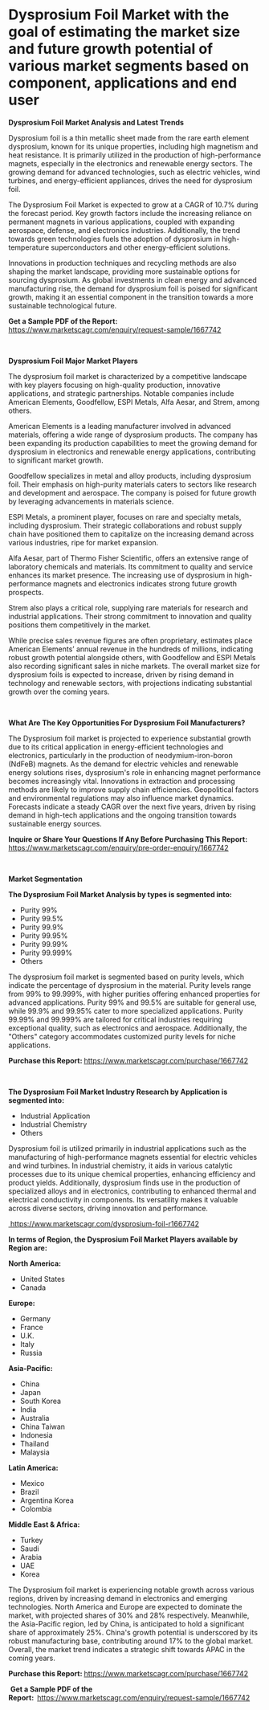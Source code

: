 <p><h1>Dysprosium Foil Market with the goal of estimating the market size and future growth potential of various market segments based on component, applications and end user</h1></p><p><strong>Dysprosium Foil Market Analysis and Latest Trends</strong></p>
<p><p>Dysprosium foil is a thin metallic sheet made from the rare earth element dysprosium, known for its unique properties, including high magnetism and heat resistance. It is primarily utilized in the production of high-performance magnets, especially in the electronics and renewable energy sectors. The growing demand for advanced technologies, such as electric vehicles, wind turbines, and energy-efficient appliances, drives the need for dysprosium foil.</p><p>The Dysprosium Foil Market is expected to grow at a CAGR of 10.7% during the forecast period. Key growth factors include the increasing reliance on permanent magnets in various applications, coupled with expanding aerospace, defense, and electronics industries. Additionally, the trend towards green technologies fuels the adoption of dysprosium in high-temperature superconductors and other energy-efficient solutions.</p><p>Innovations in production techniques and recycling methods are also shaping the market landscape, providing more sustainable options for sourcing dysprosium. As global investments in clean energy and advanced manufacturing rise, the demand for dysprosium foil is poised for significant growth, making it an essential component in the transition towards a more sustainable technological future.</p></p>
<p><strong>Get a Sample PDF of the Report:&nbsp;</strong> <a href="https://www.marketscagr.com/enquiry/request-sample/1667742?utm_campaign=3016&utm_medium=2&utm_source=Github&utm_content=ia&utm_term=18042025&utm_id=dysprosium-foil">https://www.marketscagr.com/enquiry/request-sample/1667742</a></p>
<p>&nbsp;</p>
<p><strong>Dysprosium Foil Major Market Players</strong></p>
<p><p>The dysprosium foil market is characterized by a competitive landscape with key players focusing on high-quality production, innovative applications, and strategic partnerships. Notable companies include American Elements, Goodfellow, ESPI Metals, Alfa Aesar, and Strem, among others.</p><p>American Elements is a leading manufacturer involved in advanced materials, offering a wide range of dysprosium products. The company has been expanding its production capabilities to meet the growing demand for dysprosium in electronics and renewable energy applications, contributing to significant market growth.</p><p>Goodfellow specializes in metal and alloy products, including dysprosium foil. Their emphasis on high-purity materials caters to sectors like research and development and aerospace. The company is poised for future growth by leveraging advancements in materials science.</p><p>ESPI Metals, a prominent player, focuses on rare and specialty metals, including dysprosium. Their strategic collaborations and robust supply chain have positioned them to capitalize on the increasing demand across various industries, ripe for market expansion.</p><p>Alfa Aesar, part of Thermo Fisher Scientific, offers an extensive range of laboratory chemicals and materials. Its commitment to quality and service enhances its market presence. The increasing use of dysprosium in high-performance magnets and electronics indicates strong future growth prospects.</p><p>Strem also plays a critical role, supplying rare materials for research and industrial applications. Their strong commitment to innovation and quality positions them competitively in the market.</p><p>While precise sales revenue figures are often proprietary, estimates place American Elements’ annual revenue in the hundreds of millions, indicating robust growth potential alongside others, with Goodfellow and ESPI Metals also recording significant sales in niche markets. The overall market size for dysprosium foils is expected to increase, driven by rising demand in technology and renewable sectors, with projections indicating substantial growth over the coming years.</p></p>
<p>&nbsp;</p>
<p><strong>What Are The Key Opportunities For Dysprosium Foil Manufacturers?</strong></p>
<p><p>The Dysprosium foil market is projected to experience substantial growth due to its critical application in energy-efficient technologies and electronics, particularly in the production of neodymium-iron-boron (NdFeB) magnets. As the demand for electric vehicles and renewable energy solutions rises, dysprosium's role in enhancing magnet performance becomes increasingly vital. Innovations in extraction and processing methods are likely to improve supply chain efficiencies. Geopolitical factors and environmental regulations may also influence market dynamics. Forecasts indicate a steady CAGR over the next five years, driven by rising demand in high-tech applications and the ongoing transition towards sustainable energy sources.</p></p>
<p><strong>Inquire or Share Your Questions If Any Before Purchasing This Report:</strong> <a href="https://www.marketscagr.com/enquiry/pre-order-enquiry/1667742?utm_campaign=3016&utm_medium=2&utm_source=Github&utm_content=ia&utm_term=18042025&utm_id=dysprosium-foil">https://www.marketscagr.com/enquiry/pre-order-enquiry/1667742</a></p>
<p>&nbsp;</p>
<p><strong>Market Segmentation</strong></p>
<p><strong>The Dysprosium Foil Market Analysis by types is segmented into:</strong></p>
<p><ul><li>Purity 99%</li><li>Purity 99.5%</li><li>Purity 99.9%</li><li>Purity 99.95%</li><li>Purity 99.99%</li><li>Purity 99.999%</li><li>Others</li></ul></p>
<p><p>The dysprosium foil market is segmented based on purity levels, which indicate the percentage of dysprosium in the material. Purity levels range from 99% to 99.999%, with higher purities offering enhanced properties for advanced applications. Purity 99% and 99.5% are suitable for general use, while 99.9% and 99.95% cater to more specialized applications. Purity 99.99% and 99.999% are tailored for critical industries requiring exceptional quality, such as electronics and aerospace. Additionally, the "Others" category accommodates customized purity levels for niche applications.</p></p>
<p><strong>Purchase this Report:&nbsp;</strong><a href="https://www.marketscagr.com/purchase/1667742?utm_campaign=3016&utm_medium=2&utm_source=Github&utm_content=ia&utm_term=18042025&utm_id=dysprosium-foil">https://www.marketscagr.com/purchase/1667742</a></p>
<p>&nbsp;</p>
<p><strong>The Dysprosium Foil Market Industry Research by Application is segmented into:</strong></p>
<p><ul><li>Industrial Application</li><li>Industrial Chemistry</li><li>Others</li></ul></p>
<p><p>Dysprosium foil is utilized primarily in industrial applications such as the manufacturing of high-performance magnets essential for electric vehicles and wind turbines. In industrial chemistry, it aids in various catalytic processes due to its unique chemical properties, enhancing efficiency and product yields. Additionally, dysprosium finds use in the production of specialized alloys and in electronics, contributing to enhanced thermal and electrical conductivity in components. Its versatility makes it valuable across diverse sectors, driving innovation and performance.</p></p>
<p><a href="https://www.marketscagr.com/dysprosium-foil-r1667742?utm_campaign=3016&utm_medium=2&utm_source=Github&utm_content=ia&utm_term=18042025&utm_id=dysprosium-foil">&nbsp;https://www.marketscagr.com/dysprosium-foil-r1667742</a></p>
<p><strong>In terms of Region, the Dysprosium Foil Market Players available by Region are:</strong></p>
<p>
    <p> <strong> North America: </strong>
        <ul>
            <li>United States</li>
            <li>Canada</li>
        </ul>
        </p> 
    <p> <strong> Europe: </strong>
        <ul>
            <li>Germany</li>
            <li>France</li>
            <li>U.K.</li>
            <li>Italy</li>
            <li>Russia</li>
        </ul>
        </p> 
    <p> <strong> Asia-Pacific: </strong>
        <ul>
            <li>China</li>
            <li>Japan</li>
            <li>South Korea</li>
            <li>India</li>
            <li>Australia</li>
            <li>China Taiwan</li>
            <li>Indonesia</li>
            <li>Thailand</li>
            <li>Malaysia</li>
        </ul>
        </p> 
    <p> <strong> Latin America: </strong>
        <ul>
            <li>Mexico</li>
            <li>Brazil</li>
            <li>Argentina Korea</li>
            <li>Colombia</li>
        </ul>
        </p> 
    <p> <strong> Middle East & Africa: </strong>
        <ul>
            <li>Turkey</li>
            <li>Saudi</li>
            <li>Arabia</li>
            <li>UAE</li>
            <li>Korea</li>
        </ul>
    </p>
    </p>
<p><p>The Dysprosium foil market is experiencing notable growth across various regions, driven by increasing demand in electronics and emerging technologies. North America and Europe are expected to dominate the market, with projected shares of 30% and 28% respectively. Meanwhile, the Asia-Pacific region, led by China, is anticipated to hold a significant share of approximately 25%. China's growth potential is underscored by its robust manufacturing base, contributing around 17% to the global market. Overall, the market trend indicates a strategic shift towards APAC in the coming years.</p></p>
<p><strong>Purchase this Report: </strong><a href="https://www.marketscagr.com/purchase/1667742?utm_campaign=3016&utm_medium=2&utm_source=Github&utm_content=ia&utm_term=18042025&utm_id=dysprosium-foil">https://www.marketscagr.com/purchase/1667742</a></p>
<p>&nbsp;<strong>Get a Sample PDF of the Report:&nbsp;&nbsp;</strong><a href="https://www.marketscagr.com/enquiry/request-sample/1667742?utm_campaign=3016&utm_medium=2&utm_source=Github&utm_content=ia&utm_term=18042025&utm_id=dysprosium-foil">https://www.marketscagr.com/enquiry/request-sample/1667742</a></p>
<p><strong></strong></p>
<p><p></p><p></p><p></p></p>